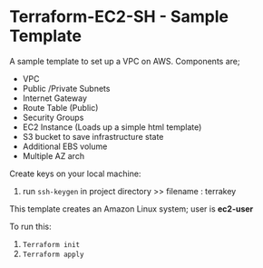 # Terraform-EC2-SH - Sample Template

A sample template to set up a VPC on AWS. Components are;
- VPC
- Public /Private Subnets
- Internet Gateway
- Route Table (Public)
- Security Groups
- EC2 Instance (Loads up a simple html template)
- S3 bucket to save infrastructure state
- Additional EBS volume
- Multiple AZ arch

Create keys on your local machine:

1. run ```ssh-keygen``` in project directory >> filename : terrakey

This template creates an Amazon Linux system; user is **ec2-user**

To run this:
1. ``` Terraform init ```
2. ``` Terraform apply ```
